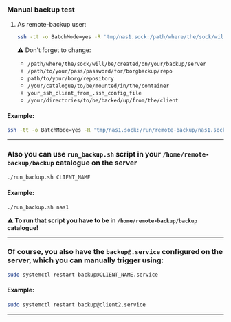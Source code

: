 ### Manual backup test

1. As remote-backup user:
    ```bash
    ssh -tt -o BatchMode=yes -R 'tmp/nas1.sock:/path/where/the/sock/will/be/created/on/your/backup/serwer' your_ssh_client_from_.ssh_config_file "sudo -E /usr/local/bin/docker run --rm -e BORG_PASSCOMMAND='pass show /path/to/your/pass/password/for/borgbackup/repo' -v /your/catalogue/to/be/mounted/in/the/container:/data:ro -v /tmp:/tmp:rw --user root nas borg --rsh=\"sh -c 'exec socat STDIO UNIX-CONNECT:/tmp/nas1.sock'\" create --progress ssh://dummy/path/to/your/borg/repository::backup-$(date '+%Y-%m-%d_%H:%M') /your/directories/to/be/backed/up/from/the/client"
    ```

    ⚠️ Don't forget to change:
    - `/path/where/the/sock/will/be/created/on/your/backup/server`
    - `/path/to/your/pass/password/for/borgbackup/repo`
    - `path/to/your/borg/repository`
    - `/your/catalogue/to/be/mounted/in/the/container`
    - `your_ssh_client_from_.ssh_config_file`
    - `/your/directories/to/be/backed/up/from/the/client`

#### Example:
```bash
ssh -tt -o BatchMode=yes -R 'tmp/nas1.sock:/run/remote-backup/nas1.sock' nas1 "sudo -E /usr/local/bin/docker run --rm -e BORG_PASSCOMMAND='pass show repositories/borg/nas' -v /var/services/homes:/data:ro -v /tmp:/tmp:rw --user root nas borg --rsh=\"sh -c 'exec socat STDIO UNIX-CONNECT:/tmp/nas1.sock'\" create --progress ssh://dummy/mnt/backup/nas1::backup-$(date '+%Y-%m-%d_%H:%M') /data/borg/t"
```

---

### **Also you can use `run_backup.sh` script in your `/home/remote-backup/backup` catalogue on the server**
```bash
./run_backup.sh CLIENT_NAME
```

#### Example:
```bash
./run_backup.sh nas1
```
**⚠️ To run that script you have to be in `/home/remote-backup/backup` catalogue!**

---

### **Of course, you also have the `backup@.service` configured on the server, which you can manually trigger using:**
```bash
sudo systemctl restart backup@CLIENT_NAME.service
```

#### Example:  
```bash
sudo systemctl restart backup@client2.service
```
---
